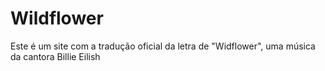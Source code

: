 # Wildflower
Este é um site com a tradução oficial da letra de "Widflower", uma música da cantora Billie Eilish
